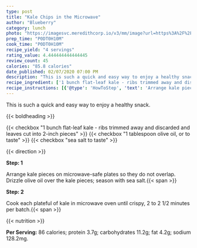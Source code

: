 ```yaml
---
type: post
title: "Kale Chips in the Microwave"
author: "Blueberry"
category: lunch
photo: "https://imagesvc.meredithcorp.io/v3/mm/image?url=https%3A%2F%2Fimages.media-allrecipes.com%2Fuserphotos%2F2024472.jpg"
prep_time: "P0DT0H10M"
cook_time: "P0DT0H10M"
recipe_yield: "4 servings"
rating_value: 4.444444444444445
review_count: 45
calories: "85.8 calories"
date_published: 02/07/2020 07:00 PM
description: "This is such a quick and easy way to enjoy a healthy snack."
recipe_ingredient: ['1 bunch flat-leaf kale - ribs trimmed away and discarded and leaves cut into 2-inch pieces', '1 tablespoon olive oil, or to taste', 'sea salt to taste']
recipe_instructions: [{'@type': 'HowToStep', 'text': 'Arrange kale pieces on microwave-safe plates so they do not overlap. Drizzle olive oil over the kale pieces; season with sea salt.\n'}, {'@type': 'HowToStep', 'text': 'Cook each plateful of kale in microwave oven until crispy, 2 to 2 1/2 minutes per batch.\n'}]
---
```


This is such a quick and easy way to enjoy a healthy snack. 

{{< boldheading >}}

{{< checkbox "1 bunch flat-leaf kale - ribs trimmed away and discarded and leaves cut into 2-inch pieces" >}}
{{< checkbox "1 tablespoon olive oil, or to taste" >}}
{{< checkbox "sea salt to taste" >}}


{{< direction >}}

**Step: 1**

Arrange kale pieces on microwave-safe plates so they do not overlap. Drizzle olive oil over the kale pieces; season with sea salt.{{< span >}}

**Step: 2**

Cook each plateful of kale in microwave oven until crispy, 2 to 2 1/2 minutes per batch.{{< span >}}

{{< nutrition >}}

**Per Serving:** 86 calories; protein 3.7g; carbohydrates 11.2g; fat 4.2g; sodium 128.2mg.